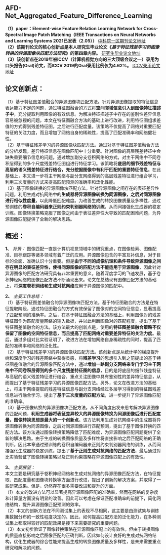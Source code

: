## AFD-Net_Aggregated_Feature_Difference_Learning
**（1）paper：Element-wise Feature Relation Learning Network for Cross-Spectral Image Patch Matching（IEEE Transactions on Neural Networks and Learning Systems  2021已发表（2.05））**  [中科院一区期刊论文地址](https://ieeexplore.ieee.org/abstract/document/9349201)  
**（2）该期刊论文的核心创新点是本人研究生毕业论文《*基于特征残差学习和图像转换的异源图像块匹配方法研究*》的第四章内容。**  [研究生毕业论文地址](http://kns8.zh.eastview.com/KCMS/detail/detail.aspx?filename=1020004804.nh&dbname=CMFD202001&dbcode=cdmd&uid=&v=MzE3NjBmbnM0eVJZYW16MTFQSGJrcVdBMEZyQ1VSN2lmWXVSdUZpamdWcnpQVkYyNUhyTzRHdG5NcTVFYlBJUis=)    
**（3）该创新点在2019年被ICCV（计算机视觉方向的三大顶级会议之一）录用为口头报告(Oral)论文，而ICCV 2019的Oral录用比例仅为4.62%。**   [ICCV录用论文地址](https://openaccess.thecvf.com/content_ICCV_2019/html/Quan_AFD-Net_Aggregated_Feature_Difference_Learning_for_Cross-Spectral_Image_Patch_Matching_ICCV_2019_paper.html)  

## 论文创新点：  
  （1）基于特征图差值融合的异源图像块匹配方法。针对异源图像提取的特征信息表达能力不足的问题，通过特征图融合的方式将**空间邻域信息引入到图像特征描述子中**，充分提取利用图像的有效信息。为解决特征描述子中存在的鉴别性差异信息容易被忽视的问题，本文在特征图融合方法的基础上进行改进，利用特征图组求差值的方式得到残差特征图，之后进行匹配度量。该策略不仅提高了网络对重要匹配特征的关注力度，而且增加了网络自身的稀疏性，提高了匹配准确率和网络健壮性。  
  （2）基于特征残差学习的异源图像块匹配方法。通过对基于特征图差值融合方法的分析发现，差异特征信息在图像匹配中十分重要。针对图像的高层残差特征中会缺失重要细节信息的问题，通过增加副分支卷积网络的方式，对主干网络中不同卷积层得到的多个尺度残差特征图组进行特征学习。该策略将**底层的细节残差特征与高层的语义残差特征进行结合，充分挖掘图像中有利于匹配的重要特征信息**。在此基础上，本文进一步将主干网络与副分支网络得到的高层残差特征进行组合学习，利用三次度量的方式来提高匹配预测的准确率和泛化性能。  
  （3）基于图像转换的异源图像块匹配方法。针对异源图像之间存在的表征差异性问题，利用生成对抗网络中的**生成器将异源图像转换为同源图像，之后对同源图像进行相似性度量**，以此降低匹配难度。为改善生成的转换图像质量及多样性，通过预训练的**卷积自编码器来正则约束判别器网络的训练**，从而间接强化生成器的稳定训练。图像转换策略克服了图像之间由于表征差异性大导致的匹配困难问题，为异源图像匹配提供了全新的解决思路。

## 概述：  
  **1、** *背景：* 
  图像匹配一直是计算机视觉领域中的研究重点，在图像检索、图像配准、目标跟踪等诸多领域有着广泛的应用。异源图像包含的丰富互补信息，对于目标的全面、准确认识十分重要。但是**由于不同的成像机理和条件导致异源图像之间存在明显的表征差异性，使得同源图像的匹配方法不能适用于异源图像**，因此针对异源图像的匹配方法研究具有非常重要的意义。随着深度学习的飞速发展，基于卷积神经网络的图像匹配方法不断涌现出来。论文在总结现有图像匹配方法的基础上，将**深度卷积网络和生成对抗网络**应用于异源图像的匹配中。  
    
  **2、**  *主要工作总结：*   
  （1）基于特征图差值融合的异源图像块匹配方法。基于特征图融合的方法是在特征提取阶段，通过特征图融合的方式有效保留了图像对的空间特征信息，显著提高了匹配预测的准确率。之后，在基于特征图融合方法的基础上，利用图像对的残差特征图作为匹配度量网络的输入数据，并以此判断图像对的匹配程度，提出了基于特征图差值融合的方法。该方法最大的创新点是，使用的**特征图差值融合策略不仅保留了图像的空间特征信息，而且提高了匹配网络对重要差异特征的关注力度**。最后，通过多组对比实验证明了，改进方法在增加网络自身稀疏性的同时，提高了匹配的准确率和网络的泛化性。  
  （2）基于特征残差学习的异源图像块匹配方法。该创新点是从统计学的梯度提升树和深度学习的残差网络中获得灵感，将**残差学习**的思想引入到之前提出的基于特征图差值融合的异源图像匹配方法中，通过**增加一路副分支网络来专门学习主干网络中不同卷积层得到的多个尺度残差特征图的信息**，目的是将底层的细节残差特征与高层的语义残差特征进行结合，重点关注图像中具有鉴别性的差异特征信息，从而提出了基于特征残差学习的异源图像匹配方法。另外，论文在改进方法的基础上，将主干网络提取的残差特征信息与副分支网络经过多层学习得到的特征图残差信息进行融合学习，提出了**基于三次度量的匹配方法**，进一步提升了异源图像匹配的准确率。  
  （3）基于图像转换的异源图像块匹配方法。从不同角度出发来思考解决异源图像的匹配问题，**利用生成器将表征差异较大的异源图像转换为同源图像后进行匹配度量，图像转换思想是最大的一个创新点**。该方法利用生成对抗网络中的生成器将异源图像转换为同源图像，之后对同源图像进行匹配预测，提出了基于图像转换的匹配方法。该方法通过图像转换策略降低了匹配难度，为异源图像匹配问题提供了全新的解决思路。由于生成的转换图像质量及多样性将直接影响之后匹配网络的正确判断，因此本章通过预训练的卷积自编码器来正则约束判别器网络的训练，从而间接强化生成器的稳定训练，提出了**基于正则生成对抗网络的匹配方法**，最后通过对比实验验证了图像转换策略以及正则约束策略在异源图像匹配上的有效性。  
    
  **3、**  *主要展望：*   
  本文主要是研究基于卷积神经网络和生成对抗网络的异源图像匹配方法，在特征提取、匹配度量和图像块转换等方面进行改进，提出了创新的解决方案，并取得了一些研究成果。但是，仍然存在很多需要改进和提升的方面。  
  （1）本文的改进方法可以显著提高异源图像匹配的准确率，然而在网络的复杂度和计算量方面没有明显的改善。因此可以考虑在保证匹配准确率的前提下，简化网络结构，提升异源图像匹配预测的效率。  
  （2）本文的创新方法在不同测试集上的表现不尽相同，这主要是由测试集与训练集数据分布的一致性程度决定的。因此，如何提高匹配方法的泛化能力，在多种测试集上都取得较好的匹配效果是接下来需要研究的重要问题。  
  （3）本文初步验证了图像转换策略在异源图像匹配上的有效性。但由于转换图像的质量直接影响之后图像匹配的正确判断，因此如何设计良好的生成对抗网络结构，优化生成器的综合性能来提高生成的转换图像质量及多样性，是未来需要重点研究和解决的问题。
